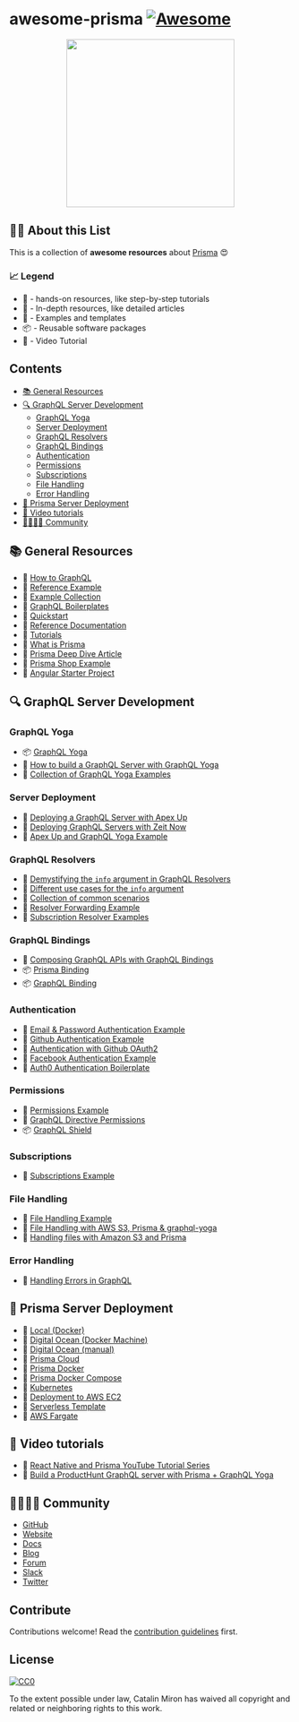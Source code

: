 # awesome-prisma [![Awesome](https://awesome.re/badge.svg)](https://awesome.re)

<p align="center">
    <img src="https://camo.githubusercontent.com/c7f49c483a3c5a145ff55c7331520a65e12abff2/68747470733a2f2f692e696d6775722e636f6d2f774434725674342e706e67" width="300"/>
</p>

## :tipping_hand_woman: About this List

This is a collection of **awesome resources** about [Prisma](https://www.prisma.io/ "Build a GraphQL server with any database") :heart_eyes:

### :chart_with_upwards_trend: Legend

* :hammer: - hands-on resources, like step-by-step tutorials
* :open_book: - In-depth resources, like detailed articles
* :eyes: - Examples and templates
* :package: - Reusable software packages
* :movie_camera: - Video Tutorial

## Contents

- [:books: General Resources](#books-general-resources)
- [:mag: GraphQL Server Development](#mag-graphql-server-development)
    - [GraphQL Yoga](#graphql-yoga)
    - [Server Deployment](#server-deployment)
    - [GraphQL Resolvers](#graphql-resolvers)
    - [GraphQL Bindings](#graphql-bindings)
    - [Authentication](#authentication)
    - [Permissions](#permissions)
    - [Subscriptions](#subscriptions)
    - [File Handling](#file-handling)
    - [Error Handling](#error-handling)
- [:small_red_triangle: Prisma Server Deployment](#small_red_triangle-prisma-server-deployment)
- [:movie_camera: Video tutorials](#movie_camera-video-tutorials)
- [:family_man_woman_girl_boy: Community](#family_man_woman_girl_boy--community)



## :books: General Resources

* :hammer: [How to GraphQL](https://www.howtographql.com/ "The Fullstack Tutorial for GraphQL")
* :eyes: [Reference Example](https://github.com/graphcool/graphql-server-example "GraphQL server example (Airbnb clone) using Prisma, `graphql-yoga` & `prisma-binding`.")
* :eyes: [Example Collection](https://github.com/graphcool/prisma/tree/master/examples "Wide range of generally useful examples.")
* :eyes: [GraphQL Boilerplates](https://github.com/graphql-boilerplates/ "Collection of production-ready GraphQL boilerplate projects.")
* :hammer: [Quickstart](https://www.prismagraphql.com/docs/quickstart/ "The fastest way to get up and running with Prisma, for backend and frontend developers.")
* :open_book: [Reference Documentation](https://www.prismagraphql.com/docs/reference/ "Deep dive into how developing with Prisma works.")
* :hammer: [Tutorials](https://www.prismagraphql.com/docs/tutorials/ "Quick tutorials that walk you through practical examples and demonstrate concrete features of Prisma.")
* :open_book: [What is Prisma](https://www.prismagraphql.com/docs/reference/introduction/what-is-prisma-apohpae9ju)
* :open_book: [Prisma Deep Dive Article](https://divu.in/prisma-deep-dive-3162dea2820c)
* :eyes: [Prisma Shop Example](https://github.com/KATT/shop "Full-stack React/Prisma/TS/GraphQL E-Commerce Example ")
* :eyes: [Angular Starter Project](https://github.com/coformatique/prisma-auth0-angular-starter)

## :mag: GraphQL Server Development

### GraphQL Yoga

* :package: [GraphQL Yoga](https://github.com/graphcool/graphql-yoga/ "Fully-featured GraphQL Server with focus on easy setup, performance & great developer experience")
* :hammer: [How to build a GraphQL Server with GraphQL Yoga](https://blog.graph.cool/tutorial-how-to-build-a-graphql-server-with-graphql-yoga-6da86f346e68)
* :eyes: [Collection of GraphQL Yoga Examples](https://github.com/graphcool/graphql-yoga/tree/master/examples)

### Server Deployment

* :hammer: [Deploying a GraphQL Server with Apex Up](https://blog.graph.cool/deploying-graphql-servers-with-apex-up-522f2b75a2ac)
* :hammer: [Deploying GraphQL Servers with Zeit Now](https://blog.graph.cool/deploying-graphql-servers-with-zeit-now-85f4757b79a7)
* :eyes: [Apex Up and GraphQL Yoga Example](https://github.com/maxdarque/up-graphql-yoga-server-example "Tutorial on how deploy your graphql-yoga server on AWS Lambda with Apex Up")

### GraphQL Resolvers

* :open_book: [Demystifying the `info` argument in GraphQL Resolvers](https://blog.graph.cool/graphql-server-basics-demystifying-the-info-argument-in-graphql-resolvers-6f26249f613a)
* :open_book: [Different use cases for the `info` argument](https://www.graph.cool/forum/t/querying-specific-fields-in-db-from-local-service-with-prisma/2075/4?u=nilan)
* :eyes: [Collection of common scenarios](https://github.com/graphql-boilerplates/node-graphql-server/issues/35)
* :eyes: [Resolver Forwarding Example](https://github.com/graphcool/prisma/tree/master/examples/resolver-forwarding)
* :eyes: [Subscription Resolver Examples](https://github.com/graphcool/prisma-binding/issues/78)

### GraphQL Bindings

* :open_book: [Composing GraphQL APIs with GraphQL Bindings](https://blog.graph.cool/reusing-composing-graphql-apis-with-graphql-bindings-80a4aa37cff5)
* :package: [Prisma Binding](https://github.com/graphcool/prisma-binding)
* :package: [GraphQL Binding](https://github.com/graphql-binding/graphql-binding)

### Authentication

* :eyes: [Email & Password Authentication Example](https://github.com/graphcool/prisma/tree/master/examples/auth)
* :eyes: [Github Authentication Example](https://github.com/graphcool/prisma/tree/master/examples/github-auth)
* :hammer: [Authentication with Github OAuth2](https://medium.com/@maticzavadlal/graphcool-1-0-example-series-authentication-282f274b8343)
* :eyes: [Facebook Authentication Example](https://github.com/harrisrobin/prisma-facebook-auth-example)
* :eyes: [Auth0 Authentication Boilerplate](https://github.com/coformatique/prisma-auth0-starter)

### Permissions

* :eyes: [Permissions Example](https://github.com/graphcool/prisma/tree/master/examples/permissions)
* :open_book: [GraphQL Directive Permissions](https://blog.graph.cool/graphql-directive-permissions-authorization-made-easy-54c076b5368e)
* :package: [GraphQL Shield](https://github.com/maticzav/graphql-shield)

### Subscriptions

* :eyes: [Subscriptions Example](https://github.com/graphcool/prisma/tree/master/examples/subscriptions)

### File Handling

* :eyes: [File Handling Example](https://github.com/graphcool/prisma/tree/master/examples/file-handling-s3)
* :open_book: [File Handling with AWS S3, Prisma & graphql-yoga](https://manticarodrigo.com/file-handling-s3-prisma-graphql-yoga/)
* :open_book: [Handling files with Amazon S3 and Prisma](https://medium.com/@maticzavadlal/graphcool-1-0-examples-series-file-api-3b16b4b8785f)

### Error Handling

* :open_book: [Handling Errors in GraphQL](https://dev.to/andre/handling-errors-in-graphql--2ea3)

## :small_red_triangle: Prisma Server Deployment

* :hammer: [Local (Docker)](https://www.prismagraphql.com/docs/tutorials/cluster-deployment/local-(docker)-meemaesh3k)
* :hammer: [Digital Ocean (Docker Machine)](https://www.prismagraphql.com/docs/tutorials/cluster-deployment/digital-ocean-(docker-machine)-texoo9aemu)
* :hammer: [Digital Ocean (manual)](https://www.prismagraphql.com/docs/tutorials/cluster-deployment/digital-ocean-(manual)-texoo6aemu)
* :hammer: [Prisma Cloud](https://www.prismagraphql.com/docs/tutorials/cluster-deployment/prisma-cloud-ua9gai4kie)
* :eyes: [Prisma Docker](https://github.com/maxdarque/prisma-docker)
* :eyes: [Prisma Docker Compose](https://github.com/akoenig/prisma-docker-compose/)
* :hammer: [Kubernetes](https://www.prismagraphql.com/docs/tutorials/cluster-deployment/kubernetes-aiqu8ahgha)
* :hammer: [Deployment to AWS EC2](https://www.graph.cool/forum/t/deployment-of-prisma-to-aws-ec2/2880?u=nilan)
* :eyes: [Serverless Template](https://www.graph.cool/forum/t/minimal-serverless-prisma-project-template/2827?u=nilan)
* :hammer: [AWS Fargate](https://blog.graph.cool/how-to-deploy-a-prisma-cluster-to-aws-fargate-using-docker-cloudformation-293aa8727b89)

## :movie_camera: Video tutorials

* :movie_camera: [React Native and Prisma YouTube Tutorial Series](https://www.youtube.com/watch?v=nyE6shIRzxM&list=PLN3n1USn4xlmqhVdKMurNREwtiUpq-SFy "Introduction for an eCommerce app built with React Native and Prisma GraphQL")
* :movie_camera: [Build a ProductHunt GraphQL server with Prisma + GraphQL Yoga](https://www.youtube.com/watch?v=-n30pzgnkW0&list=PLs2PzMqLzi7Xmx44xTLfOBCwCAxVgQvE_  "Overview: Build a ProductHunt GraphQL server with Prisma + GraphQL Yoga")

## :family_man_woman_girl_boy:  Community

- [GitHub](https://github.com/graphcool/prisma/)
- [Website](https://www.prismagraphql.com)
- [Docs](https://www.prismagraphql.com/docs/)
- [Blog](https://blog.graph.cool/)
- [Forum](https://www.graph.cool/forum)
- [Slack](https://slack.graph.cool/)
- [Twitter](https://twitter.com/graphcool)

## Contribute

Contributions welcome! Read the [contribution guidelines](contributing.md) first.


## License

[![CC0](http://mirrors.creativecommons.org/presskit/buttons/88x31/svg/cc-zero.svg)](http://creativecommons.org/publicdomain/zero/1.0)

To the extent possible under law, Catalin Miron has waived all copyright and
related or neighboring rights to this work.
